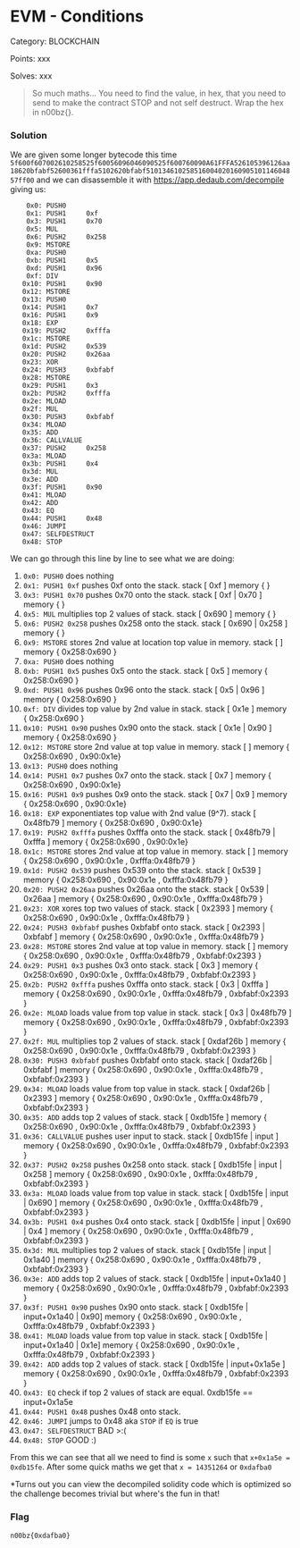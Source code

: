 # EVM - Conditions

Category: BLOCKCHAIN

Points: xxx

Solves: xxx

>So much maths... You need to find the value, in hex, that you need to send to make the contract STOP and not self destruct. Wrap the hex in n00bz{}.

### Solution

We are given some longer bytecode this time `5f600f607002610258525f60056096046090525f600760090A61FFFA526105396126aa18620bfabf52600361fffa5102620bfabf51013461025851600402016090510114604857ff00` and we can disassemble it with https://app.dedaub.com/decompile giving us:

```
    0x0: PUSH0     
    0x1: PUSH1     0xf
    0x3: PUSH1     0x70
    0x5: MUL       
    0x6: PUSH2     0x258
    0x9: MSTORE    
    0xa: PUSH0     
    0xb: PUSH1     0x5
    0xd: PUSH1     0x96
    0xf: DIV       
   0x10: PUSH1     0x90
   0x12: MSTORE    
   0x13: PUSH0     
   0x14: PUSH1     0x7
   0x16: PUSH1     0x9
   0x18: EXP       
   0x19: PUSH2     0xfffa
   0x1c: MSTORE    
   0x1d: PUSH2     0x539
   0x20: PUSH2     0x26aa
   0x23: XOR       
   0x24: PUSH3     0xbfabf
   0x28: MSTORE    
   0x29: PUSH1     0x3
   0x2b: PUSH2     0xfffa
   0x2e: MLOAD     
   0x2f: MUL       
   0x30: PUSH3     0xbfabf
   0x34: MLOAD     
   0x35: ADD       
   0x36: CALLVALUE 
   0x37: PUSH2     0x258
   0x3a: MLOAD     
   0x3b: PUSH1     0x4
   0x3d: MUL       
   0x3e: ADD       
   0x3f: PUSH1     0x90
   0x41: MLOAD     
   0x42: ADD       
   0x43: EQ        
   0x44: PUSH1     0x48
   0x46: JUMPI     
   0x47: SELFDESTRUCT
   0x48: STOP         
```

We can go through this line by line to see what we are doing:
1. `0x0: PUSH0` does nothing
2. `0x1: PUSH1 0xf` pushes 0xf onto the stack. stack [ 0xf ] memory { }
3. `0x3: PUSH1 0x70` pushes 0x70 onto the stack. stack [ 0xf | 0x70 ] memory { }
4. `0x5: MUL` multiplies top 2 values of stack. stack [ 0x690 ] memory { }
5. `0x6: PUSH2 0x258` pushes 0x258 onto the stack. stack [ 0x690 |  0x258 ] memory { }
6. `0x9: MSTORE` stores 2nd value at location top value in memory. stack [ ] memory { 0x258:0x690 }
7. `0xa: PUSH0` does nothing
8. `0xb: PUSH1 0x5` pushes 0x5 onto the stack. stack [ 0x5 ] memory { 0x258:0x690 }
9. `0xd: PUSH1 0x96` pushes 0x96 onto the stack. stack [ 0x5 | 0x96 ] memory { 0x258:0x690 }
10. `0xf: DIV` divides top value by 2nd value in stack. stack [ 0x1e ] memory { 0x258:0x690 }
11. `0x10: PUSH1 0x90` pushes 0x90 onto the stack. stack [ 0x1e | 0x90 ] memory { 0x258:0x690 }
12. `0x12: MSTORE` store 2nd value at top value in memory. stack [ ] memory { 0x258:0x690 , 0x90:0x1e}
13. `0x13: PUSH0` does nothing
14. `0x14: PUSH1 0x7` pushes 0x7 onto the stack. stack [ 0x7 ] memory { 0x258:0x690 , 0x90:0x1e}
15. `0x16: PUSH1 0x9` pushes 0x9 onto the stack. stack [ 0x7 | 0x9 ] memory { 0x258:0x690 , 0x90:0x1e}
16. `0x18: EXP` exponentiates top value with 2nd value (9^7). stack [ 0x48fb79 ] memory { 0x258:0x690 , 0x90:0x1e}
17. `0x19: PUSH2 0xfffa` pushes 0xfffa onto the stack. stack [ 0x48fb79 | 0xfffa ] memory { 0x258:0x690 , 0x90:0x1e}
18. `0x1c: MSTORE` stores 2nd value at top value in memory. stack [ ] memory { 0x258:0x690 , 0x90:0x1e , 0xfffa:0x48fb79 }
19. `0x1d: PUSH2 0x539` pushes 0x539 onto the stack. stack [ 0x539 ] memory { 0x258:0x690 , 0x90:0x1e , 0xfffa:0x48fb79 }
20. `0x20: PUSH2 0x26aa` pushes 0x26aa onto the stack. stack [ 0x539 | 0x26aa ] memory { 0x258:0x690 , 0x90:0x1e , 0xfffa:0x48fb79 }
21. `0x23: XOR` xores top two values of stack. stack [ 0x2393 ] memory { 0x258:0x690 , 0x90:0x1e , 0xfffa:0x48fb79 }
22. `0x24: PUSH3 0xbfabf` pushes 0xbfabf onto stack. stack [ 0x2393 | 0xbfabf ] memory { 0x258:0x690 , 0x90:0x1e , 0xfffa:0x48fb79 }
23. `0x28: MSTORE` stores 2nd value at top value in memory. stack [ ] memory { 0x258:0x690 , 0x90:0x1e , 0xfffa:0x48fb79 , 0xbfabf:0x2393 }
24. `0x29: PUSH1 0x3` pushes 0x3 onto stack. stack [ 0x3 ] memory { 0x258:0x690 , 0x90:0x1e , 0xfffa:0x48fb79 , 0xbfabf:0x2393 }
25. `0x2b: PUSH2 0xfffa` pushes 0xfffa onto stack. stack [ 0x3 | 0xfffa ] memory { 0x258:0x690 , 0x90:0x1e , 0xfffa:0x48fb79 , 0xbfabf:0x2393 }  
26. `0x2e: MLOAD` loads value from top value in stack. stack [ 0x3 | 0x48fb79 ] memory { 0x258:0x690 , 0x90:0x1e , 0xfffa:0x48fb79 , 0xbfabf:0x2393 }   
27. `0x2f: MUL` multiplies top 2 values of stack. stack [ 0xdaf26b ] memory { 0x258:0x690 , 0x90:0x1e , 0xfffa:0x48fb79 , 0xbfabf:0x2393 }   
28. `0x30: PUSH3 0xbfabf` pushes 0xbfabf onto stack. stack [ 0xdaf26b | 0xbfabf ] memory { 0x258:0x690 , 0x90:0x1e , 0xfffa:0x48fb79 , 0xbfabf:0x2393 }
29. `0x34: MLOAD` loads value from top value in stack. stack [ 0xdaf26b | 0x2393 ] memory { 0x258:0x690 , 0x90:0x1e , 0xfffa:0x48fb79 , 0xbfabf:0x2393 }
30. `0x35: ADD` adds top 2 values of stack. stack [ 0xdb15fe ] memory { 0x258:0x690 , 0x90:0x1e , 0xfffa:0x48fb79 , 0xbfabf:0x2393 }
31. `0x36: CALLVALUE` pushes user input to stack. stack [ 0xdb15fe | input ] memory { 0x258:0x690 , 0x90:0x1e , 0xfffa:0x48fb79 , 0xbfabf:0x2393 }
32. `0x37: PUSH2 0x258` pushes 0x258 onto stack. stack [ 0xdb15fe | input | 0x258 ] memory { 0x258:0x690 , 0x90:0x1e , 0xfffa:0x48fb79 , 0xbfabf:0x2393 }  
33. `0x3a: MLOAD` loads value from top value in stack. stack [ 0xdb15fe | input | 0x690 ] memory { 0x258:0x690 , 0x90:0x1e , 0xfffa:0x48fb79 , 0xbfabf:0x2393 }  
34. `0x3b: PUSH1 0x4` pushes 0x4 onto stack. stack [ 0xdb15fe | input | 0x690 | 0x4 ] memory { 0x258:0x690 , 0x90:0x1e , 0xfffa:0x48fb79 , 0xbfabf:0x2393 }  
35. `0x3d: MUL` multiplies top 2 values of stack. stack [ 0xdb15fe | input | 0x1a40 ] memory { 0x258:0x690 , 0x90:0x1e , 0xfffa:0x48fb79 , 0xbfabf:0x2393 }  
36. `0x3e: ADD` adds top 2 values of stack. stack [ 0xdb15fe | input+0x1a40 ] memory { 0x258:0x690 , 0x90:0x1e , 0xfffa:0x48fb79 , 0xbfabf:0x2393 } 
37. `0x3f: PUSH1 0x90` pushes 0x90 onto stack. stack [ 0xdb15fe | input+0x1a40 | 0x90] memory { 0x258:0x690 , 0x90:0x1e , 0xfffa:0x48fb79 , 0xbfabf:0x2393 } 
38. `0x41: MLOAD` loads value from top value in stack. stack [ 0xdb15fe | input+0x1a40 | 0x1e] memory { 0x258:0x690 , 0x90:0x1e , 0xfffa:0x48fb79 , 0xbfabf:0x2393 } 
39. `0x42: ADD` adds top 2 values of stack. stack [ 0xdb15fe | input+0x1a5e ] memory { 0x258:0x690 , 0x90:0x1e , 0xfffa:0x48fb79 , 0xbfabf:0x2393 } 
40. `0x43: EQ` check if top 2 values of stack are equal. 0xdb15fe == input+0x1a5e
41. `0x44: PUSH1 0x48` pushes 0x48 onto stack.
42. `0x46: JUMPI` jumps to 0x48 aka `STOP` if `EQ` is true
43. `0x47: SELFDESTRUCT` BAD \>\:(
44. `0x48: STOP` GOOD \:)

From this we can see that all we need to find is some `x` such that `x+0x1a5e = 0xdb15fe`. After some quick maths we get that `x = 14351264` or `0xdafba0`

*Turns out you can view the decompiled solidity code which is optimized so the challenge becomes trivial but where's the fun in that!

### Flag

```n00bz{0xdafba0}```
